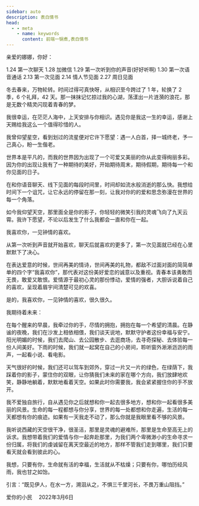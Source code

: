 ```yaml
---
sidebar: auto
description: 表白情书
head:
  - - meta
    - name: keywords
      content: 前端一锅煮,表白情书
---
```


亲爱的娜娜，你好：

  1.24 第一次聊天
  1.28 加微信
  1.29 第一次听到你的声音(好好听啊)
  1.30 第一次语音通话
  2.13 第一次见面
  2.14 情人节见面
  2.27 周日见面

  冬去春来，万物轮转。时间过得可真快呀，从相识至今跨过了 1 年，轮换了 2 季，6 个礼拜，42 天。那一抹抹记忆掠过我的心湖，荡漾出一片涟漪的浪花，那是无数个精灵闪现着青春的梦。

  我很幸运，在茫茫人海中，上天安排与你相识。遇见你是我这一生的幸运，感谢上天赐给我这么一个值得珍惜的人。

  我曾仰望星空，看到划过的流星便对它许下愿望：遇一人白首，择一城终老，予一己真心，盼一生偕老。

  世界本是平凡的，而我的世界因为出现了一个可爱又美丽的你从此变得绚丽多彩。因为你的出现让我有了一种期待的美好，开始期待周末，期待假期，期待每一个和你见面的日子。

  在和你语音聊天、线下见面的每段时间里，时间却如流水般消逝的那么快。我想给时间下一个诅咒，让它永远的停留在那一刻，让我对你的的爱和思念弥漫在世界的每一个角落。　

  如今我仰望天空，那里面全是你的影子，你轻轻的微笑引我的灵魂飞向了九天云霄。我许下愿望，不论以后发生了什么我都会一直和你在一起。

  我喜欢你，一见钟情的喜欢。

  从第一次听到声音就开始喜欢，聊天后就喜欢的更多了，第一次见面就已经在心里默默下了决心。

  在表达爱意的时候，世间再美的情诗，世间再美的礼物，都敌不过面对面的简简单单的四个字“我喜欢你”，那代表对这份美好爱恋的诚意以及重视。青春本该勇敢而无畏，敢爱又敢恨。爱情源于最初心灵的那份悸动，爱情的强者，大胆诉说着自己的喜欢，呈现着眉宇间清楚可见的欢喜。　

  是的，我喜欢你，一见钟情的喜欢，很久很久。

  我期待着未来：

  在每个醒来的早晨，我牵过你的手，尽情的拥抱，拥抱在每一个希望的清晨。在静谧的夜晚，我们在沙发上相依相偎，我们谈天说地，默默守护者这份幸福与安宁。阳光明媚的时候，我们去爬山、去公园散步、去逛商场，去寻奇探秘、去体验每一份人间美好。下雨的时候，我们就一起窝在自己的小房间，聆听窗外淅淅沥沥的雨声，一起看小说、看电影。

  天气很好的时候，我们还可以驾车到郊外，穿过一片又一片的绿色，在绿荫下，我踩着你的影子，蒙住你的双眼，让你猜我们未来的家在哪个方向，我们放肆地欢笑，静静地躺着，默默地看着天空。如果此时你需要我，我会紧紧握住你的手不放开。

  我不爱独自旅行，自从遇见你之后就想和你一起去很多地方，想和你一起看很多美丽的风景。生命的每一程都想与你分享，世界的每一处都想和你走遍，生活的每一天都想有你的痕迹。如果有一天我走不动了，那么你就是我眼里看不够的风景。　　

  我听说西藏的天空很干净，很圣洁，那里是灵魂的避难所，那里是生命至高无上的诉求。我想带着我们的爱情与你一起奔赴那里，为我们两个卑微渺小的生命寻求一份归属，将我们的虔诚留在离天空最近的地方，那样不管我们走到哪里，我们只要看天就会看到彼此的心。　　

  我想，只要有你，生命就有活的幸福，生活就从不枯燥；只要有你，哪怕历经风雨，我也甘之如饴。

  引言：“既见伊人，在水一方，溯洄从之，不惧三千里河长，不畏万重山阻挡。”

  爱你的小民　
  2022年3月6日
